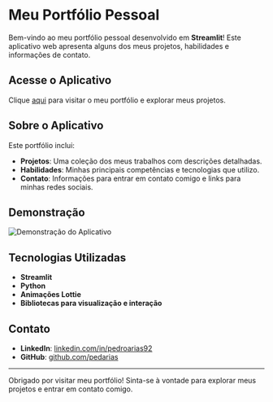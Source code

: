 # Meu Portfólio Pessoal

Bem-vindo ao meu portfólio pessoal desenvolvido em **Streamlit**! Este aplicativo web apresenta alguns dos meus projetos, habilidades e informações de contato.

## Acesse o Aplicativo

Clique [aqui](https://myport.streamlit.app/) para visitar o meu portfólio e explorar meus projetos.

## Sobre o Aplicativo

Este portfólio inclui:

- **Projetos**: Uma coleção dos meus trabalhos com descrições detalhadas.
- **Habilidades**: Minhas principais competências e tecnologias que utilizo.
- **Contato**: Informações para entrar em contato comigo e links para minhas redes sociais.

## Demonstração

![Demonstração do Aplicativo](./assets/portfolio_demo.gif)

## Tecnologias Utilizadas

- **Streamlit**
- **Python**
- **Animações Lottie**
- **Bibliotecas para visualização e interação**

## Contato

- **LinkedIn**: [linkedin.com/in/pedroarias92](https://linkedin.com/in/pedroarias92)
- **GitHub**: [github.com/pedarias](https://github.com/pedarias)

---

Obrigado por visitar meu portfólio! Sinta-se à vontade para explorar meus projetos e entrar em contato comigo.
